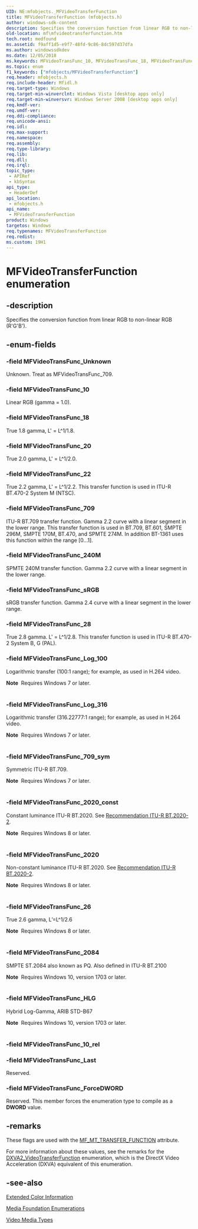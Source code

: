 ```yaml
---
UID: NE:mfobjects._MFVideoTransferFunction
title: MFVideoTransferFunction (mfobjects.h)
author: windows-sdk-content
description: Specifies the conversion function from linear RGB to non-linear RGB (R'G'B').
old-location: mf\mfvideotransferfunction.htm
tech.root: medfound
ms.assetid: f9aff1d5-e9f7-48fd-9c86-8dc597d37dfa
ms.author: windowssdkdev
ms.date: 12/05/2018
ms.keywords: MFVideoTransFunc_10, MFVideoTransFunc_18, MFVideoTransFunc_20, MFVideoTransFunc_2020, MFVideoTransFunc_2020_const, MFVideoTransFunc_2084, MFVideoTransFunc_22, MFVideoTransFunc_240M, MFVideoTransFunc_26, MFVideoTransFunc_28, MFVideoTransFunc_709, MFVideoTransFunc_709_sym, MFVideoTransFunc_ForceDWORD, MFVideoTransFunc_HLG, MFVideoTransFunc_Last, MFVideoTransFunc_Log_100, MFVideoTransFunc_Log_316, MFVideoTransFunc_Unknown, MFVideoTransFunc_sRGB, MFVideoTransferFunction, MFVideoTransferFunction enumeration [Media Foundation], f9aff1d5-e9f7-48fd-9c86-8dc597d37dfa, mf.mfvideotransferfunction, mfobjects/MFVideoTransFunc_10, mfobjects/MFVideoTransFunc_18, mfobjects/MFVideoTransFunc_20, mfobjects/MFVideoTransFunc_2020, mfobjects/MFVideoTransFunc_2020_const, mfobjects/MFVideoTransFunc_2084, mfobjects/MFVideoTransFunc_22, mfobjects/MFVideoTransFunc_240M, mfobjects/MFVideoTransFunc_26, mfobjects/MFVideoTransFunc_28, mfobjects/MFVideoTransFunc_709, mfobjects/MFVideoTransFunc_709_sym, mfobjects/MFVideoTransFunc_ForceDWORD, mfobjects/MFVideoTransFunc_HLG, mfobjects/MFVideoTransFunc_Last, mfobjects/MFVideoTransFunc_Log_100, mfobjects/MFVideoTransFunc_Log_316, mfobjects/MFVideoTransFunc_Unknown, mfobjects/MFVideoTransFunc_sRGB, mfobjects/MFVideoTransferFunction
ms.topic: enum
f1_keywords: ["mfobjects/MFVideoTransferFunction"]
req.header: mfobjects.h
req.include-header: Mfidl.h
req.target-type: Windows
req.target-min-winverclnt: Windows Vista [desktop apps only]
req.target-min-winversvr: Windows Server 2008 [desktop apps only]
req.kmdf-ver: 
req.umdf-ver: 
req.ddi-compliance: 
req.unicode-ansi: 
req.idl: 
req.max-support: 
req.namespace: 
req.assembly: 
req.type-library: 
req.lib: 
req.dll: 
req.irql: 
topic_type:
 - APIRef
 - kbSyntax
api_type:
 - HeaderDef
api_location:
 - mfobjects.h
api_name:
 - MFVideoTransferFunction
product: Windows
targetos: Windows
req.typenames: MFVideoTransferFunction
req.redist: 
ms.custom: 19H1
---
```


# MFVideoTransferFunction enumeration


## -description


Specifies the conversion function from linear RGB to non-linear RGB (R'G'B').
        


## -enum-fields




### -field MFVideoTransFunc_Unknown

Unknown. Treat as MFVideoTransFunc_709.
          


### -field MFVideoTransFunc_10

Linear RGB (gamma = 1.0).
          


### -field MFVideoTransFunc_18

True 1.8 gamma, L' = L^1/1.8.
          


### -field MFVideoTransFunc_20

True 2.0 gamma, L' = L^1/2.0.
          


### -field MFVideoTransFunc_22

True 2.2 gamma, L' = L^1/2.2. This transfer function is used in ITU-R BT.470-2 System M (NTSC).
          


### -field MFVideoTransFunc_709

ITU-R BT.709 transfer function. Gamma 2.2 curve with a linear segment in the lower range. This transfer function is used in BT.709, BT.601, SMPTE 296M, SMPTE 170M, BT.470, and SPMTE 274M. In addition BT-1361 uses this function within the range [0...1].
          


### -field MFVideoTransFunc_240M

SPMTE 240M transfer function. Gamma 2.2 curve with a linear segment in the lower range.
          


### -field MFVideoTransFunc_sRGB

sRGB transfer function. Gamma 2.4 curve with a linear segment in the lower range.
          


### -field MFVideoTransFunc_28

True 2.8 gamma. L' = L^1/2.8. This transfer function is used in ITU-R BT.470-2 System B, G (PAL).
          


### -field MFVideoTransFunc_Log_100

Logarithmic transfer (100:1 range); for example, as used in H.264 video.

<div class="alert"><b>Note</b>  Requires Windows 7 or later.</div>
<div> </div>

### -field MFVideoTransFunc_Log_316

Logarithmic transfer (316.22777:1 range); for example, as used in H.264 video.

<div class="alert"><b>Note</b>  Requires Windows 7 or later.</div>
<div> </div>

### -field MFVideoTransFunc_709_sym

Symmetric ITU-R BT.709.

<div class="alert"><b>Note</b>  Requires Windows 7 or later.</div>
<div> </div>

### -field MFVideoTransFunc_2020_const

Constant luminance ITU-R BT.2020.  See <a href="https://www.itu.int/dms_pubrec/itu-r/rec/bt/R-REC-BT.2020-2-201510-I!!PDF-E.pdf">Recommendation  ITU-R  BT.2020-2</a>.

<div class="alert"><b>Note</b>  Requires Windows 8 or later.</div>
<div> </div>

### -field MFVideoTransFunc_2020

Non-constant luminance ITU-R BT.2020.  See <a href="https://www.itu.int/dms_pubrec/itu-r/rec/bt/R-REC-BT.2020-2-201510-I!!PDF-E.pdf">Recommendation  ITU-R  BT.2020-2</a>.

<div class="alert"><b>Note</b>  Requires Windows 8 or later.</div>
<div> </div>

### -field MFVideoTransFunc_26

True 2.6 gamma, L’=L^1/2.6

<div class="alert"><b>Note</b>  Requires Windows 8 or later.</div>
<div> </div>

### -field MFVideoTransFunc_2084

SMPTE ST.2084 also known as PQ.  Also defined in ITU-R BT.2100

<div class="alert"><b>Note</b>  Requires Windows 10, version 1703 or later.</div>
<div> </div>

### -field MFVideoTransFunc_HLG

Hybrid Log-Gamma, ARIB STD-B67

<div class="alert"><b>Note</b>  Requires Windows 10, version 1703 or later.</div>
<div> </div>

### -field MFVideoTransFunc_10_rel


### -field MFVideoTransFunc_Last

Reserved.
          


### -field MFVideoTransFunc_ForceDWORD

Reserved. This member forces the enumeration type to compile as a <b>DWORD</b> value.
          


## -remarks



These flags are used with the <a href="https://docs.microsoft.com/windows/desktop/medfound/mf-mt-transfer-function-attribute">MF_MT_TRANSFER_FUNCTION</a> attribute.
      

For more information about these values, see the remarks for the <a href="https://docs.microsoft.com/windows/desktop/api/dxva2api/ne-dxva2api-_dxva2_videotransferfunction">DXVA2_VideoTransferFunction</a> enumeration, which is the DirectX Video Acceleration (DXVA) equivalent of this enumeration.
      




## -see-also




<a href="https://docs.microsoft.com/windows/desktop/medfound/extended-color-information">Extended Color Information</a>



<a href="https://docs.microsoft.com/windows/desktop/medfound/media-foundation-enumerations">Media Foundation Enumerations</a>



<a href="https://docs.microsoft.com/windows/desktop/medfound/video-media-types">Video Media Types</a>
 

 


